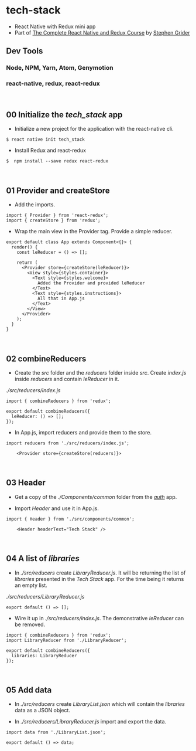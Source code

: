 # tech-stack
* React Native with Redux mini app
* Part of [The Complete React Native and Redux Course](https://www.udemy.com/the-complete-react-native-and-redux-course/)
by [Stephen Grider](https://github.com/stephengrider)


## Dev Tools
### Node, NPM, Yarn, Atom, Genymotion
### react-native, redux, react-redux

&nbsp;
## 00 Initialize the *tech_stack* app

* Initialize a new project for the application with the react-native cli.

```
$ react native init tech_stack
```

* Install Redux and react-redux

```
$  npm install --save redux react-redux

```


&nbsp;
## 01 Provider and createStore

* Add the imports.

```
import { Provider } from 'react-redux';
import { createStore } from 'redux';
```

* Wrap the main view in the Provider tag. Provide a simple reducer.

```
export default class App extends Component<{}> {
  render() {
    const leReducer = () => [];

    return (
      <Provider store={createStore(leReducer)}>
        <View style={styles.container}>
          <Text style={styles.welcome}>
            Added the Provider and provided leReducer
          </Text>
          <Text style={styles.instructions}>
            All that in App.js
          </Text>
        </View>
      </Provider>
    );
  }
}
```



&nbsp;
## 02 combineReducers

* Create the *src* folder and the *reducers* folder inside *src*. Create *index.js* inside *reducers* and contain *leReducer* in it.

*./src/reducers/index.js*
```
import { combineReducers } from 'redux';

export default combineReducers({
  leReducer: () => [];
});
```

* In App.js, import reducers and provide them to the store.

```
import reducers from './src/reducers/index.js';
```

```
    <Provider store={createStore(reducers)}>
```


&nbsp;
## 03 Header

* Get a copy of the *./Components/common* folder from the [*auth*](https://github.com/stefaleon/Authentication-with-React-Native) app.

* Import *Header* and use it in App.js.

```
import { Header } from './src/components/common';
```

```  
    <Header headerText="Tech Stack" />
```



&nbsp;
## 04 A list of *libraries*

* In *./src/reducers* create *LibraryReducer.js*. It will be returning the list of *libraries* presented in the *Tech Stack* app.
For the time being it returns an empty list.


*./src/reducers/LibraryReducer.js*
```
export default () => [];
```

* Wire it up in *./src/reducers/index.js*. The demonstrative *leReducer* can be removed.

```
import { combineReducers } from 'redux';
import LibraryReducer from './LibraryReducer';

export default combineReducers({
  libraries: LibraryReducer
});
```


&nbsp;
## 05 Add data

* In *./src/reducers* create *LibraryList.json* which will contain the *libraries* data as a JSON object.

* In *./src/reducers/LibraryReducer.js* import and export the data.

```
import data from './LibraryList.json';

export default () => data;
```
